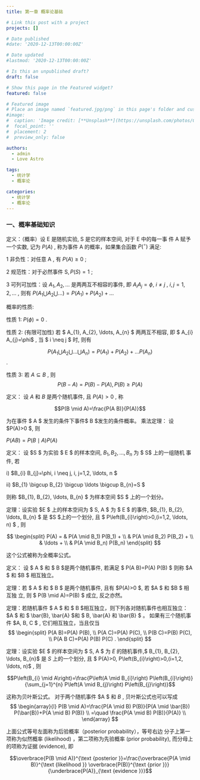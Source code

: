 ```yaml
---
title: 第一章 概率论基础

# Link this post with a project
projects: []

# Date published
#date: '2020-12-13T00:00:00Z'

# Date updated
#lastmod: '2020-12-13T00:00:00Z'

# Is this an unpublished draft?
draft: false

# Show this page in the Featured widget?
featured: false

# Featured image
# Place an image named `featured.jpg/png` in this page's folder and customize its options here.
#image:
#  caption: 'Image credit: [**Unsplash**](https://unsplash.com/photos/CpkOjOcXdUY)'
#  focal_point: ''
#  placement: 2
#  preview_only: false

authors:
  - admin
  - Love Astro

tags:
  - 统计学
  - 概率论

categories:
  - 统计学
  - 概率论
---
```


### 一、概率基础知识

定义：（概率）设  $\mathrm{E}$  是随机实验,  $\mathrm{S}$  是它的样本空间, 对于  $\mathrm{E}$  中的每一事 件  $\mathrm{A}$  赋予一个实数, 记为  $P(A)$ , 称为事件  $\mathrm{A}$  的概率，如果集合函数  $P\left({ }^{\circ}\right)$  满足:

1 非负性：对任意  $\mathrm{A}$ , 有  $P(A) \geq 0$ ;

2 规范性：对于必然事件  $\mathrm{S}, P(S)=1$ ;

3 可列可加性：设  $A_{1}, A_{2}, \ldots$  是两两互不相容的事件, 即  $A_{i} A_{j}=\phi$, $i \neq j$ ,  $i, j=1,2, \ldots$ , 则有  $P\left(A_{1} \bigcup A_{2} \bigcup \ldots\right)=P\left(A_{1}\right)+P\left(A_{2}\right)+\ldots$ 

概率的性质:

性质 1:  $P(\phi)=0$ .

性质 2: (有限可加性) 若 $ A_{1}, A_{2}, \ldots, A_{n} $ 两两互不相容, 即 $ A_{i} A_{j}=\phi$ , 当 $ i \neq j $ 时, 则有

$$P\left(A_{1} \bigcup A_{2} \bigcup \ldots \bigcup A_{n}\right)=P\left(A_{1}\right)+P\left(A_{2}\right)+\ldots P\left(A_{n}\right)$$ .

性质 3: 若  $A \subseteq B$ , 则
$$
P(B-A)=P(B)-P(A) ,
P(B) \geq P(A)
$$

定义： 设  $A$  和  $B$  是两个随机事件, 且  $P(A)>0$ , 称

$$P(B \mid A)=\frac{P(A B)}{P(A)}$$

为在事件 $ A $ 发生的条件下事件$  B  $发生的条件概率。
乘法定理： 设  $P(A)>0 $, 则

$P(A B)=P(B \mid A) P(A)$

定义： 设  $S $ 为实验 $ E $ 的样本空间,  $B_{1}, B_{2}, \ldots, B_{n}$  为 $ S$  上的一组随机 事件, 若

i)  $B_{i} B_{j}=\phi, i \neq j, i, j=1,2, \ldots, n $

ii)  $B_{1} \bigcup B_{2} \bigcup \ldots \bigcup B_{n}=S $

则称   $B_{1}, B_{2}, \ldots, B_{n} $  为样本空间   $S $  上的一个划分。

定理：设实验   $E $  上的样本空间为  $ S, A  $ 为  $ E  $ 的事件,   $B_{1}, B_{2}, \ldots, B_{n} $  是   $S   $上的一个划分, 且  $ P\left(B_{i}\right)>0,(i=1,2, \ldots, n) $ , 则

$$
\begin{split}
P(A) = & P(A \mid B_1) P(B_1) + \\
       & P(A \mid B_2) P(B_2) + \\
       & \ldots + \\
       & P(A \mid B_n) P(B_n)
\end{split}
$$


这个公式被称为全概率公式。

定义： 设  $ A $  和  $ B   $是两个随机事件, 若满足  $ P(A B)=P(A) P(B)  $ 则称   $A  $ 和   $B  $ 相互独立。

定理：若  $ A $  和  $ B  $ 是两个随机事件, 且有   $P(A)>0  $, 若   $A $  和   $B  $ 相互独 立, 则  $ P(B \mid A)=P(B)  $ 成立, 反之亦然。

定理：若随机事件  $ A $  和  $ B $相互独立，则下列各对随机事件也相互独立：   $A  $ 和  $ \bar{B}, \bar{A}   $和  $ B, \bar{A}  和  \bar{B}  $ 。
如果有三个随机事件   $A, B, C $ , 它们相互独立，当且仅当
 $$
\begin{split}
P(A B)=P(A) P(B), \\
P(A C)=P(A) P(C), \\
P(B C)=P(B) P(C), \\
P(A B C)=P(A) P(B) P(C) .
\end{split}
$$

定理：设实验  $E $ 的样本空间为 $ S, A $ 为  $E$  的随机事件,$  B_{1}, B_{2}, \ldots, B_{n}$  是  $S$  上的一个划分, 且 $ P(A)>0, P\left(B_{i}\right)>0,(i=1,2, \ldots, n)$ , 则

$$P\left(B_{i} \mid A\right)=\frac{P\left(A \mid B_{i}\right) P\left(B_{i}\right)}{\sum_{j=1}^{n} P\left(A \mid B_{j}\right) P\left(B_{j}\right)}$$

这称为贝叶斯公式。
对于两个随机事件  $A $ 和  $B$ , 贝叶斯公式也可以写成
$$
\begin{array}{l}
P(B \mid A)=\frac{P(A \mid B) P(B)}{P(A \mid \bar{B}) P(\bar{B})+P(A \mid B) P(B)} \\
=\quad \frac{P(A \mid B) P(B)}{P(A)} \\
\end{array}
$$

上面公式等号左面称为后验概率（posterior probability），等号右边 分子上第一项称为似然概率 (likelihood) ，第二项称为先验概率 (prior probability), 而分母上的项称为证据 (evidence), 即

$$\overbrace{P(B \mid A)}^{\text {posterior }}=\frac{\overbrace{P(A \mid B)}^{\text {likelihood }} \overbrace{P(B)}^{\text {prior }}}{\underbrace{P(A)}_{\text {evidence }}}$$
